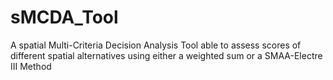 # sMCDA_Tool
A spatial Multi-Criteria Decision Analysis Tool able to assess scores of different spatial alternatives using either a weighted sum or a SMAA-Electre III Method
